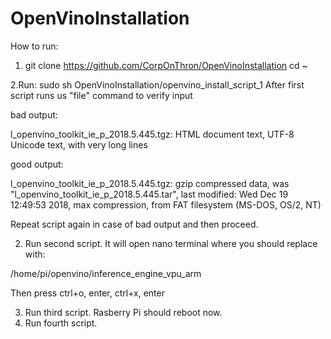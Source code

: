 # OpenVinoInstallation
How to run:
1. git clone https://github.com/CorpOnThron/OpenVinoInstallation
cd ~

2.Run:
sudo sh OpenVinoInstallation/openvino_install_script_1
After first script runs us "file" command to verify input

bad output:

l_openvino_toolkit_ie_p_2018.5.445.tgz: HTML document text, UTF-8 Unicode text, with very long lines
 
good output:

l_openvino_toolkit_ie_p_2018.5.445.tgz: gzip compressed data, was "l_openvino_toolkit_ie_p_2018.5.445.tar", last modified: Wed Dec 19  12:49:53 2018, max compression, from FAT filesystem (MS-DOS, OS/2, NT)

Repeat script again in case of bad output and then proceed.

2. Run second script. It will open nano terminal where you should replace <INSTALLDIR> with:

/home/pi/openvino/inference_engine_vpu_arm

Then press ctrl+o, enter, ctrl+x, enter

3. Run third script. Rasberry Pi should reboot now.
4. Run fourth script.
